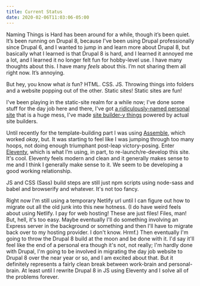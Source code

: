 ```yaml
---
title: Current Status 
date: 2020-02-06T11:03:06-05:00
---
```


Naming Things is Hard has been around for a while, though it’s been quiet. It’s been running on Drupal 8, because I've been using Drupal professionally since Drupal 6, and I wanted to jump in and learn more about Drupal 8, but basically what I learned is that Drupal 8 is hard, and I learned it annoyed me a lot, and I learned it no longer felt fun for hobby-level use. I have many thoughts about this. I have many _feels_ about this. I’m not sharing them all right now. It’s annoying.

But hey, you know what _is_ fun? HTML. CSS. JS. Throwing things into folders and a website popping out of the other. Static sites! Static sites are fun!

I've been playing in the static-site realm for a while now; I've done some stuff for the day job here and there, I've got [a ridiculously-named personal site](https://github.com/darby3/chickenwing-gingerbreadman) that is a huge mess, I've made [site builder-y things](https://github.com/darby3/npmScriptsStarter) powered by actual site builders. 

Until recently for the template-building part I was using [Assemble](https://github.com/assemble/assemble/), which worked _okay_, but. It was starting to feel like I was jumping through too many hoops, not doing enough triumphant post-leap victory-posing. Enter [Eleventy](https://www.11ty.dev/), which is what I’m using, in part, to re-launch/re-develop this site. It's cool. Eleventy feels modern and clean and it generally makes sense to me and I think I generally make sense to it. We seem to be developing a good working relationship. 

JS and CSS (Sass) build steps are still just npm scripts using node-sass and babel and browserify and whatever. It's not too fancy.

Right now I'm still using a temporary Netlify url until I can figure out how to migrate out all the old junk into this new hotness. (I do have weird feels about using Netlify. I pay for web hosting! These are just files! Files, man! But, hell, it's too easy. Maybe eventually I'll do something involving an Express server in the background or something and then I'll have to migrate back over to my hosting provider. I don't know. Hrmf.) Then eventually I'm going to throw the Drupal 8 build at the moon and be done with it. I'd say it'll feel like the end of a personal era though it's not, not really; I'm hardly done with Drupal, I'm going to be involved in migrating the day job website to Drupal 8 over the near year or so, and I am excited about that. But it definitely represents a fairly clean break between work-brain and personal-brain. At least until I rewrite Drupal 8 in JS using Eleventy and I solve all of the problems forever. 
